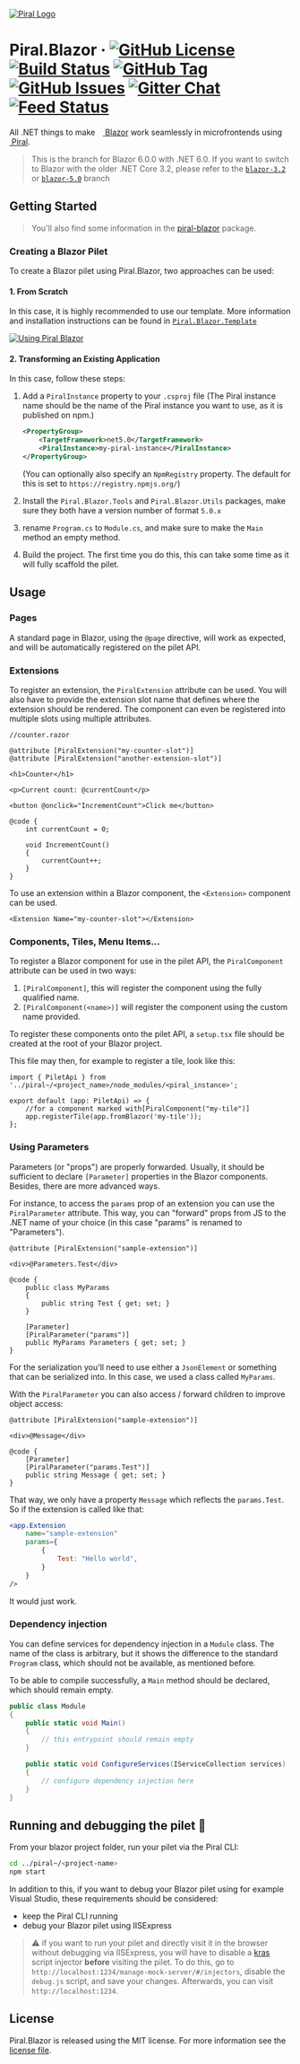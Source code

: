 [![Piral Logo](https://github.com/smapiot/piral/raw/master/docs/assets/logo.png)](https://piral.io)

# Piral.Blazor &middot; [![GitHub License](https://img.shields.io/badge/license-MIT-blue.svg)](https://github.com/smapiot/piral.blazor/blob/master/LICENSE) [![Build Status](https://smapiot.visualstudio.com/piral-pipelines/_apis/build/status/smapiot.piral.blazor?branchName=blazor-5.0)](https://smapiot.visualstudio.com/piral-pipelines/_build/latest?definitionId=48&branchName=blazor-5.0) [![GitHub Tag](https://img.shields.io/github/tag/smapiot/Piral.Blazor.svg)](https://github.com/smapiot/Piral.Blazor/releases) [![GitHub Issues](https://img.shields.io/github/issues/smapiot/piral.svg)](https://github.com/smapiot/piral/issues) [![Gitter Chat](https://badges.gitter.im/gitterHQ/gitter.png)](https://gitter.im/piral-io/community) [![Feed Status](https://img.shields.io/uptimerobot/status/m783654792-cfe3913c7481e0f44c143f63)](https://status.piral.io/)

All .NET things to make <a href="https://blazor.net" rel="nofollow"><img
src="https://devblogs.microsoft.com/aspnet/wp-content/uploads/sites/16/2019/04/BrandBlazor_nohalo_1000x.png"
height="10">&nbsp;Blazor</a> work seamlessly in microfrontends using
<a href="https://piral.io" rel="nofollow">
<img src="https://piral.io/logo-simple.f8667084.png" height="10">
&nbsp;Piral</a>.

> This is the branch for Blazor 6.0.0 with .NET 6.0. If you want to switch to Blazor with the older .NET Core 3.2, please refer to the [`blazor-3.2`](https://github.com/smapiot/Piral.Blazor/tree/blazor-3.2) or [`blazor-5.0`](https://github.com/smapiot/Piral.Blazor/tree/blazor-5.0) branch

## Getting Started

> You'll also find some information in the [piral-blazor](https://www.npmjs.com/package/piral-blazor) package.

### Creating a Blazor Pilet

To create a Blazor pilet using Piral.Blazor, two approaches can be used:

#### 1. From Scratch

In this case, it is highly recommended to use our template. More information and installation instructions can be found in [`Piral.Blazor.Template`](/src/Piral.Blazor.Template)

[![Using Piral Blazor](https://img.youtube.com/vi/8kWkkNgE3ao/0.jpg)](https://www.youtube.com/watch?v=8kWkkNgE3ao)

#### 2. Transforming an Existing Application

In this case, follow these steps:

1. Add a `PiralInstance` property to your `.csproj` file (The Piral instance name should be the name of the Piral instance you want to use, as it is published on npm.)

   ```xml
   <PropertyGroup>
       <TargetFramework>net5.0</TargetFramework>
       <PiralInstance>my-piral-instance</PiralInstance>
   </PropertyGroup>
   ```

   (You can optionally also specify an `NpmRegistry` property. The default for this is set to `https://registry.npmjs.org/`)

2. Install the `Piral.Blazor.Tools` and `Piral.Blazor.Utils` packages, make sure they both have a version number of format `5.0.x`
3. rename `Program.cs` to `Module.cs`, and make sure to make the `Main` method an empty method.
4. Build the project. The first time you do this, this can take some time as it will fully scaffold the pilet.

## Usage

### Pages

A standard page in Blazor, using the `@page` directive, will work as expected, and will be automatically registered on the pilet API.

### Extensions

To register an extension, the `PiralExtension` attribute can be used. You will also have to provide the extension slot name that defines where the extension should be rendered. The component can even be registered into multiple slots using multiple attributes.

```razor
//counter.razor

@attribute [PiralExtension("my-counter-slot")]
@attribute [PiralExtension("another-extension-slot")]

<h1>Counter</h1>

<p>Current count: @currentCount</p>

<button @onclick="IncrementCount">Click me</button>

@code {
    int currentCount = 0;

    void IncrementCount()
    {
        currentCount++;
    }
}
```

To use an extension within a Blazor component, the `<Extension>` component can be used.

```razor
<Extension Name="my-counter-slot"></Extension>
```

### Components, Tiles, Menu Items...

To register a Blazor component for use in the pilet API, the `PiralComponent` attribute can be used in two ways:

1. `[PiralComponent]`, this will register the component using the fully qualified name.
2. `[PiralComponent(<name>)]` will register the component using the custom name provided.

To register these components onto the pilet API, a `setup.tsx` file should be created at the root of your Blazor project.

This file may then, for example to register a tile, look like this:

```tsx
import { PiletApi } from '../piral~/<project_name>/node_modules/<piral_instance>';

export default (app: PiletApi) => {
	//for a component marked with[PiralComponent("my-tile")]
	app.registerTile(app.fromBlazor('my-tile'));
};
```

### Using Parameters

Parameters (or "props") are properly forwarded. Usually, it should be sufficient to declare `[Parameter]` properties in the Blazor components. Besides, there are more advanced ways.

For instance, to access the `params` prop of an extension you can use the `PiralParameter` attribute. This way, you can "forward" props from JS to the .NET name of your choice (in this case "params" is renamed to "Parameters").

```razor
@attribute [PiralExtension("sample-extension")]

<div>@Parameters.Test</div>

@code {
    public class MyParams
    {
        public string Test { get; set; }
    }

    [Parameter]
    [PiralParameter("params")]
    public MyParams Parameters { get; set; }
}
```

For the serialization you'll need to use either a `JsonElement` or something that can be serialized into. In this case, we used a class called `MyParams`.

With the `PiralParameter` you can also access / forward children to improve object access:

```razor
@attribute [PiralExtension("sample-extension")]

<div>@Message</div>

@code {
    [Parameter]
    [PiralParameter("params.Test")]
    public string Message { get; set; }
}
```

That way, we only have a property `Message` which reflects the `params.Test`. So if the extension is called like that:

```jsx
<app.Extension
    name="sample-extension"
    params={
        {
            Test: "Hello world",
        }
    }
/>
```

It would just work.

### Dependency injection

You can define services for dependency injection in a `Module` class. The name of the class is arbitrary, but it shows the difference to the standard `Program` class, which should not be available, as mentioned before.

To be able to compile successfully, a `Main` method should be declared, which should remain empty.

```cs
public class Module
{
    public static void Main()
    {
        // this entrypoint should remain empty
    }

    public static void ConfigureServices(IServiceCollection services)
    {
        // configure dependency injection here
    }
}
```

## Running and debugging the pilet :rocket:

From your blazor project folder, run your pilet via the Piral CLI:

```sh
cd ../piral~/<project-name>
npm start
```

In addition to this, if you want to debug your Blazor pilet using for example Visual Studio, these requirements should be considered:

- keep the Piral CLI running
- debug your Blazor pilet using IISExpress

> :warning: if you want to run your pilet and directly visit it in the browser without debugging via IISExpress, you will have to disable a [kras](https://github.com/FlorianRappl/kras) script injector **before** visiting the pilet. To do this, go to `http://localhost:1234/manage-mock-server/#/injectors`, disable the `debug.js` script, and save your changes. Afterwards, you can visit `http://localhost:1234`.

## License

Piral.Blazor is released using the MIT license. For more information see the [license file](./LICENSE).
